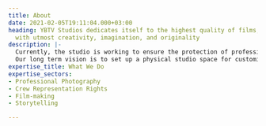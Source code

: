 ```yaml
---
title: About
date: 2021-02-05T19:11:04.000+03:00
heading: YBTV Studios dedicates itself to the highest quality of films, all delivered
  with utmost creativity, imagination, and originality
description: |-
  Currently, the studio is working to ensure the protection of professional rights in regards to crew representation. This goes a long way to ensure that our customers are receiving favorable rates and that their rights are respected within all legal frameworks.
  Our long term vision is to set up a physical studio space for customized film making sets in order to catalyze storytelling on the continent
expertise_title: What We Do
expertise_sectors:
- Professional Photography
- Crew Representation Rights
- Film-making
- Storytelling

---
```

